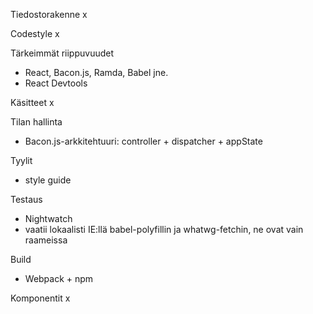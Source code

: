Tiedostorakenne x

Codestyle x

Tärkeimmät riippuvuudet

- React, Bacon.js, Ramda, Babel jne.
- React Devtools

Käsitteet x

Tilan hallinta

- Bacon.js-arkkitehtuuri: controller + dispatcher + appState

Tyylit

- style guide

Testaus

- Nightwatch
- vaatii lokaalisti IE:llä babel-polyfillin ja whatwg-fetchin, ne ovat vain raameissa 

Build

- Webpack + npm

Komponentit x
